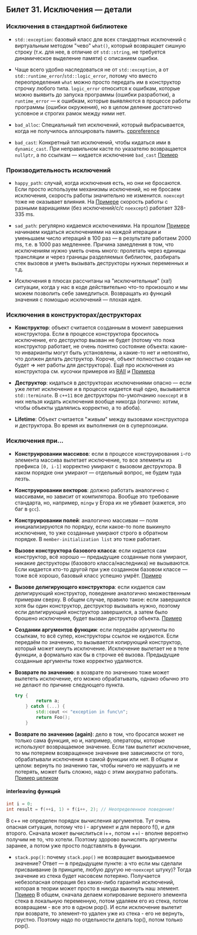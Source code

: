 ## Билет 31. Исключения — детали

### Исключения в стандартной библиотеке 

* `std::exception`: базовый класс для всех стандартных исключений с виртуальным методом "чево" `what()`, который возвращает сишную строку (т.к. для нее, в отличие от `std::string`, не требуется динамическое выделение памяти) с описанием ошибки.

* Чаще всего удобно наследоваться не от `std::exception`, а от `std::runtime_error`/`std::logic_error`, потому что вместо переопределения `what` можно просто передать им в конструктор строчку любого типа. `logic_error` относится к ошибкам, которые можно выявить до запуска программы (ошибки разработки), а `runtime_error` — к ошибкам, которые выявляются в процессе работы программы (ошибки окружения), но в целом деление достаточно условное и строгих рамок между ними нет.

* `bad_alloc`: Специальный тип исключений, который выбрасывается, когда не получилось аллоцировать память. [cppreference](https://en.cppreference.com/w/cpp/memory/new/bad_alloc)

* `bad_cast`: Конкретный тип исключений, чтобы кидаться ими в `dynamic_cast`. При неправильном касте по указателю возвращается `nullptr`, а по ссылкам — кидается исключение `bad_cast` [Пример](https://github.com/hse-spb-2021-cpp/lectures/blob/master/15-220117/03-basic-exceptions/10-std-exceptions.cpp)

### Производительность исключений

* `happy_path`: случай, когда исключения есть, но они не бросаются. Если просто используем механизмы исключений, но не бросаем исключения, скорость работы значительно не изменится. `noexcept` тоже не оказывает влияния. На [Примере](https://github.com/hse-spb-2021-cpp/lectures/blob/master/16-220124/01-intermediate-exceptions/10-speed-no-throw.cpp) скорость работы с разными вариациями (без исключений/с/с `noexcept`) работает 328-335 ms.

* `sad_path`: регулярно кидаемся исключениями. На прошлом [Примере](https://github.com/hse-spb-2021-cpp/lectures/blob/master/16-220124/01-intermediate-exceptions/11-speed-throw.cpp) начинаем кидаться исключениями на каждой итерации и уменьшаем число итераций в 100 раз — в результате работаем 2000 ms, т.е. в 1000 раз медленнее. Причина замедления в том, что исключениям нужно уметь очень много: пролетать через единицы трансляции и через границы разделяемых библиотек, разбирать стек вызовов и уметь вызывать деструкторы нужных переменных и т.д.

* Исключения в плюсах рассчитаны на "исключительные" (ха!) ситуации, когда у нас в коде действительно что-то произошло и мы можем позволить себе замедлиться. Возвращать из функций значения с помощью исключений — плохая идея. 

### Исключения в конструкторах/деструкторах

* **Конструктор**: объект считается созданным в момент завершения конструктора. Если в процессе конструктора бросилось исключение, его деструктор вызван не будет (потому что пока конструктор работает, не очень понятно состояние объекта: какие-то инварианты могут быть установлены, а какие-то нет и непонятно, что должен делать деструктор. Короче, объект полностью создан не будет => нет работы для деструктора). Ещё про исключения из конструктора см. кусочки примеров из [RAII](https://github.com/hse-spb-2021-cpp/lectures/blob/master/16-220124/01-intermediate-exceptions/05-raii.cpp) и [Примера](https://github.com/hse-spb-2021-cpp/lectures/blob/master/16-220124/01-intermediate-exceptions/06b-catch-ctor-only.cpp)

* **Деструктор**: кидаться в деструкторах исключениями опасно — если уже летит исключение и в процессе кидается ещё одно, вызывается `std::terminate`. В `c++11` все деструкторы по-умолчанию `noexcept` и в них нельзя кидать исключения вообще никогда (логично: хотим, чтобы объекты удалялись корректно, а то абоба).

* **Lifetime**: Объект считается "живым" между вызовами конструктора и деструктора. Во время их выполнения он в суперпозиции.

### Исключения при...

* **Конструировании массивов**: если в процессе конструирования `i`-го элемента массива вылетает исключение, то все элементы из префикса `[0, i-1]` корректно умирают с вызовом деструктора. В каком порядке они умирают — отдельный вопрос, не будем туда лезть. 

* **Конструировании векторов**: должно работать аналогично с массивами, но зависит от компилятора. Вообще это требование стандарта, но, например, `mingw` у Егора их не убивает (кажется, это баг в `gcc`).

* **Конструировании полей**: аналогично массивам — поля инициализируются по порядку, если какое-то поле выкинуло исключение, то уже созданные умирают строго в обратном порядке. В `member-initialization list` это тоже работает. 

* **Вызове конструктора базового класса**: если кидается сам конструктор, всё хорошо — предыдущие созданные поля умирают, никакие деструкторы (базового класса/наследника) не вызываются. Если кидается кто-то другой при уже созданном базовом классе — тоже всё хорошо, базовый класс успешно умрёт. [Пример](https://github.com/hse-spb-2021-cpp/lectures/blob/master/16-220124/02-exceptions-everywhere/06-base.cpp)

* **Вызове делигирующего конструктора**: если кидается сам делигирующий конструктор, поведение аналогично множественным примерам сверху. В общем случае, правило такое: если завершился хотя бы один конструктор, деструктор вызывать нужно, поэтому если делигирующий конструктор завершился, а затем было брошено исключение, будет вызван деструктор объекта. [Пример](https://github.com/hse-spb-2021-cpp/lectures/blob/master/16-220124/02-exceptions-everywhere/05-delegated.cpp)

* **Создании аргументов функции**: если передаём аргументы по ссылкам, то всё супер, конструкторы ссылок не кидаются. Если передаём по значению, то вызывается копирующий конструктор, который может кинуть исключение. Исключение вылетает не в теле функции, а формально как бы в строчке её вызова. Предыдущие созданные аргументы тоже корректно удаляются.

* **Возврате по значению**: в возврате по значению тоже может вылететь исключение, его можно обрабатывать, однако обычно это не делают по причине следующего пункта.
	```c++
	try {
            return a;
        } catch (...) {
            std::cout << "exception in func\n";
            return Foo();
        }
	```

* **Возврате по значению (again)**: дело в том, что бросатся может не только сама функция, но и, например, операторы, которые используют возвращаемое значение. Если там вылетит исключение, то мы потеряем возвращенное значение вне зависимости от того, обрабатывали исключения в самой функции или нет. В общем и целом: вернуть по значению так, чтобы ничего не нарушить и не потерять, может быть сложно, надо с этим аккуратно работать. [Пример целиком](https://github.com/hse-spb-2021-cpp/lectures/blob/master/16-220124/02-exceptions-everywhere/13-return-assignment.cpp)

#### interleaving функций


```c++
int i = 0;
int result = f(++i, 1) + f(i++, 2); // Неопределенное поведение!
```
В с++ не определен порядок вычисления аргументов. Тут очень опасная ситуация, потому что i - аргумент и для первого f(), и для второго. Сначала может вычислиться i++, потом ++i - вполне вероятно получим не то, что хотели. Поэтому здорово вычислять аргументы заранее, а потом уже просто подставлять в функции.


* `stack.pop()`: почему `stack.pop()` не возвращает выкидываемое значение? Ответ — в предыдущем пункте: а что если мы сделали присваивание (в принципе, любую другую не-`noexcept` штуку)? Тогда значение из стека будет насовсем потеряно. Получается небезопасная операция без каких-либо гарантий исключений, которая в теории может просто в никуда выкинуть наш элемент. [Пример](https://github.com/hse-spb-2021-cpp/lectures/blob/master/16-220124/02-exceptions-everywhere/14-stack-pop.cpp)
В общем, сначала делаем копирование верхнего элемента стека в локальную переменную, потом удаляем его из стека, потом возвращаем - все это в одном pop(). И если исключение вылетит при возврате, то элемент-то удален уже из стека - его не вернуть, грустно. Поэтому надо по отдельности делать top(), потом только pop().

